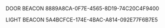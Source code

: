 DOOR BEACON
8889A8CA-0F7E-4565-8D19-74C20C4F9400

LIGHT BEACON
5A4BCFCE-174E-4BAC-A814-092E77F6B7E5


